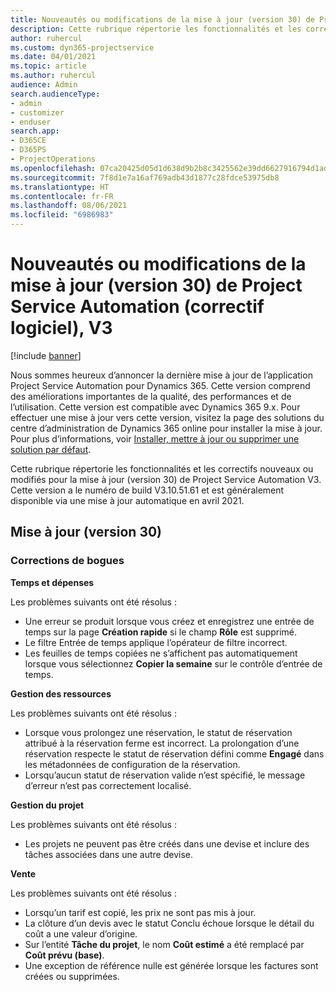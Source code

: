 ```yaml
---
title: Nouveautés ou modifications de la mise à jour (version 30) de Project Service Automation (correctif logiciel), V3
description: Cette rubrique répertorie les fonctionnalités et les correctifs disponibles pour la mise à jour (version 30) de Project Service Automation, V3.
author: ruhercul
ms.custom: dyn365-projectservice
ms.date: 04/01/2021
ms.topic: article
ms.author: ruhercul
audience: Admin
search.audienceType:
- admin
- customizer
- enduser
search.app:
- D365CE
- D365PS
- ProjectOperations
ms.openlocfilehash: 07ca20425d05d1d638d9b2b8c3425562e39dd6627916794d1ad8441f00658459
ms.sourcegitcommit: 7f8d1e7a16af769adb43d1877c28fdce53975db8
ms.translationtype: HT
ms.contentlocale: fr-FR
ms.lasthandoff: 08/06/2021
ms.locfileid: "6986983"
---
```

# <a name="whats-new-or-changed-in-project-service-automation-update-release-30-v3"></a>Nouveautés ou modifications de la mise à jour (version 30) de Project Service Automation (correctif logiciel), V3

[!include [banner](../includes/psa-now-project-operations.md)]

Nous sommes heureux d’annoncer la dernière mise à jour de l’application Project Service Automation pour Dynamics 365. Cette version comprend des améliorations importantes de la qualité, des performances et de l’utilisation. Cette version est compatible avec Dynamics 365 9.x. Pour effectuer une mise à jour vers cette version, visitez la page des solutions du centre d’administration de Dynamics 365 online pour installer la mise à jour. Pour plus d’informations, voir [Installer, mettre à jour ou supprimer une solution par défaut](/power-platform/admin/install-remove-preferred-solution.md).

Cette rubrique répertorie les fonctionnalités et les correctifs nouveaux ou modifiés pour la mise à jour (version 30) de Project Service Automation V3. Cette version a le numéro de build V3.10.51.61 et est généralement disponible via une mise à jour automatique en avril 2021.

## <a name="update-release-30"></a>Mise à jour (version 30)

### <a name="bug-fixes"></a>Corrections de bogues

**Temps et dépenses**

Les problèmes suivants ont été résolus :

- Une erreur se produit lorsque vous créez et enregistrez une entrée de temps sur la page **Création rapide** si le champ **Rôle** est supprimé.
- Le filtre Entrée de temps applique l’opérateur de filtre incorrect.
- Les feuilles de temps copiées ne s’affichent pas automatiquement lorsque vous sélectionnez **Copier la semaine** sur le contrôle d’entrée de temps.

**Gestion des ressources**

Les problèmes suivants ont été résolus :

- Lorsque vous prolongez une réservation, le statut de réservation attribué à la réservation ferme est incorrect. La prolongation d’une réservation respecte le statut de réservation défini comme **Engagé** dans les métadonnées de configuration de la réservation.
- Lorsqu’aucun statut de réservation valide n’est spécifié, le message d’erreur n’est pas correctement localisé.

**Gestion du projet**

Les problèmes suivants ont été résolus :

- Les projets ne peuvent pas être créés dans une devise et inclure des tâches associées dans une autre devise.

**Vente**

Les problèmes suivants ont été résolus :

- Lorsqu’un tarif est copié, les prix ne sont pas mis à jour.
- La clôture d’un devis avec le statut Conclu échoue lorsque le détail du coût a une valeur d’origine.
- Sur l’entité **Tâche du projet**, le nom **Coût estimé** a été remplacé par **Coût prévu (base)**.
- Une exception de référence nulle est générée lorsque les factures sont créées ou supprimées.
